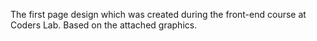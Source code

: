 The first page design which was created during the front-end course at Coders Lab.  Based on the attached graphics.
